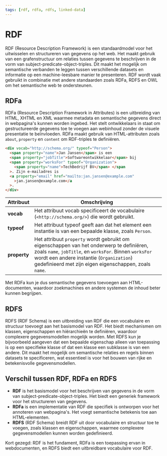 ```yaml
---
tags: [rdf, rdfa, rdfs, linked-data]
---
```


# RDF

RDF (Resource Description Framework) is een standaardmodel voor het uitwisselen
en structureren van gegevens op het web. Het maakt gebruik van een
grafenstructuur om relaties tussen gegevens te beschrijven in de vorm van
subject-predicate-object-triples. Dit maakt het mogelijk om semantische
verbanden te leggen tussen verschillende datasets en informatie op een
machine-leesbare manier te presenteren. RDF wordt vaak gebruikt in combinatie
met andere standaarden zoals RDFa, RDFS en OWL om het semantische web te
ondersteunen.

## RDFa

RDFa (Resource Description Framework in Attributes) is een uitbreiding van HTML,
XHTML en XML waarmee metadata en semantische gegevens direct in webpagina's
kunnen worden ingebed. Het stelt ontwikkelaars in staat om gestructureerde
gegevens toe te voegen aan webinhoud zonder de visuele presentatie te
beïnvloeden. RDFa maakt gebruik van HTML-attributen zoals `about`, `property` en
`content` om RDF-triples te definiëren.

```html
<div vocab="http://schema.org/" typeof="Person">
  <span property="name">Jan Jansen</span> is een
  <span property="jobTitle">Softwareontwikkelaar</span> bij
  <span property="worksFor" typeof="Organization">
    <span property="name">TechBedrijf BV</span> </span
  >. Zijn e-mailadres is
  <a property="email" href="mailto:jan.jansen@example.com"
    >jan.jansen@example.com</a
  >.
</div>
```

| Attribuut    | Omschrijving                                                                                                                                                                                                                                              |
| ------------ | --------------------------------------------------------------------------------------------------------------------------------------------------------------------------------------------------------------------------------------------------------- |
| **vocab**    | Het attribuut vocab specificeert de vocabulaire (`<http://schema.org/>`) die wordt gebruikt.                                                                                                                                                              |
| **typeof**   | Het attribuut typeof geeft aan dat het element een instantie is van een bepaalde klasse, zoals `Person`.                                                                                                                                                  |
| **property** | Het attribuut `property` wordt gebruikt om eigenschappen van het onderwerp te definiëren, zoals `name`, `jobTitle`, en `worksFor`. Binnen `worksFor` wordt een andere instantie (`Organization`) gedefinieerd met zijn eigen eigenschappen, zoals `name`. |

Met RDFa kun je dus semantische gegevens toevoegen aan HTML-documenten, waardoor
zoekmachines en andere systemen de inhoud beter kunnen begrijpen.

## RDFS

RDFS (RDF Schema) is een uitbreiding van RDF die een vocabulaire en structuur
toevoegt aan het basismodel van RDF. Het biedt mechanismen om klassen,
eigenschappen en hiërarchieën te definiëren, waardoor complexere
gegevensmodellen mogelijk worden. Met RDFS kun je bijvoorbeeld aangeven dat een
bepaalde eigenschap alleen van toepassing is op een specifieke klasse of dat een
klasse een subklasse is van een andere. Dit maakt het mogelijk om semantische
relaties en regels binnen datasets te specificeren, wat essentieel is voor het
bouwen van rijke en betekenisvolle gegevensmodellen.

## Verschil tussen RDF, RDFa en RDFS

- **RDF** is het basismodel voor het beschrijven van gegevens in de vorm van
  subject-predicate-object-triples. Het biedt een generiek framework voor het
  structureren van gegevens.
- **RDFa** is een implementatie van RDF die specifiek is ontworpen voor het
  annoteren van webpagina's. Het voegt semantische betekenis toe aan
  HTML-elementen.
- **RDFS** (RDF Schema) breidt RDF uit door vocabulaire en structuur toe te
  voegen, zoals klassen en eigenschappen, waarmee complexere gegevensmodellen
  kunnen worden gedefinieerd.

Kort gezegd: RDF is het fundament, RDFa is een toepassing ervan in
webdocumenten, en RDFS biedt een uitbreidbare vocabulaire voor RDF.
